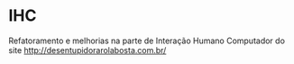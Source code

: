 # IHC
Refatoramento e melhorias na parte de Interação Humano Computador do site http://desentupidorarolabosta.com.br/
